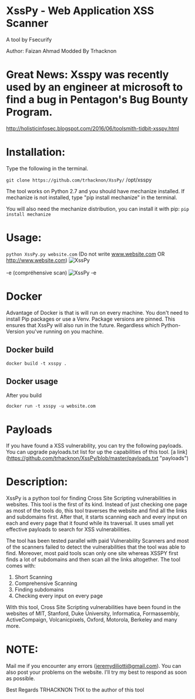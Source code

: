 # XssPy - Web Application XSS Scanner
A tool by Fsecurify

Author: Faizan Ahmad 
Modded By Trhacknon

# Great News: Xsspy was recently used by an engineer at microsoft to find a bug in Pentagon's Bug Bounty Program.
http://holisticinfosec.blogspot.com/2016/06/toolsmith-tidbit-xsspy.html

# Installation: 
Type the following in the terminal.

`git clone https://github.com/trhacknon/XssPy/` /opt/xsspy

The tool works on Python 2.7 and you should have mechanize installed. If mechanize is not installed, type "pip install mechanize" in the terminal.

You will also need the mechanize distribution, you can install it with pip:
```pip install mechanize```

# Usage: 
`python XssPy.py website.com` (Do not write www.website.com OR http://www.website.com)
<img title="XssPy" src="https://github.com/trhacknon/XssPy/blob/master/IMG_20220519_043856.jpg"><br><br>
-e (compréhensive scan) 
<img title="XssPy -e" src="https://github.com/trhacknon/XssPy/blob/master/IMG_20220519_042111.jpg"><br>
# Docker
Advantage of Docker is that is will run on every machine. You don't need to install Pip packages or use a Venv.
Package versions are pinned. This ensures that XssPy will also run in the future. Regardless which Python-Version you've running on you machine.
## Docker build
```
docker build -t xsspy .
```
## Docker usage
After you build
```
docker run -t xsspy -u website.com
```

# Payloads
If you have found a XSS vulnerability, you can try the following payloads.<br>
You can upgrade payloads.txt list for up the capabilities of this tool. [a link] (https://github.com/trhacknon/XssPy/blob/master/payloads.txt "payloads") 

# Description: 
XssPy is a python tool for finding Cross Site Scripting vulnerabilities in websites. This tool is the first of its kind. Instead of just checking one page as most of the tools do, this tool traverses the website and find all the links and subdomains first. After that, it starts scanning each and every input on each and every page that it found while its traversal. It uses small yet effective payloads to search for XSS vulnerabilities. 

The tool has been tested parallel with paid Vulnerability Scanners and most of the scanners failed to detect the vulnerabilities that the tool was able to find. Moreover, most paid tools scan only one site whereas XSSPY first finds a lot of subdomains and then scan all the links altogether. The tool comes with:

1) Short Scanning
2) Comprehensive Scanning
3) Finding subdomains
4) Checking every input on every page

With this tool, Cross Site Scripting vulnerabilities have been found in the websites of MIT, Stanford, Duke University, Informatica, Formassembly, ActiveCompaign, Volcanicpixels, Oxford, Motorola, Berkeley and many more.


# NOTE: 
Mail me if you encounter any errors (jeremydiliotti@gmail.com). You can also post your problems on the website. I'll try my best to respond as soon as possible.

Best Regards
TRHACKNON THX to the author of this tool
